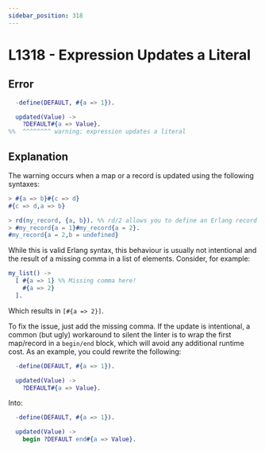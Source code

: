 ```yaml
---
sidebar_position: 318
---
```


# L1318 - Expression Updates a Literal

## Error

```erlang
  -define(DEFAULT, #{a => 1}).

  updated(Value) ->
    ?DEFAULT#{a => Value}.
%%  ^^^^^^^^ warning: expression updates a literal
```

## Explanation

The warning occurs when a map or a record is updated using the following syntaxes:

```erlang
> #{a => b}#{c => d}
#{c => d,a => b}
```

```erlang
> rd(my_record, {a, b}). %% rd/2 allows you to define an Erlang record from a shell
> #my_record{a = 1}#my_record{a = 2}.
#my_record{a = 2,b = undefined}
```

While this is valid Erlang syntax, this behaviour is usually not intentional and the result of a missing comma in a list of elements. Consider, for example:

```erlang
my_list() ->
  [ #{a => 1} %% Missing comma here!
    #{a => 2}
  ].
```

Which results in `[#{a => 2}]`.

To fix the issue, just add the missing comma. If the update is intentional, a common (but ugly) workaround to silent the linter is to wrap the first map/record in a `begin/end` block,
which will avoid any additional runtime cost. As an example, you could rewrite the following:

```erlang
  -define(DEFAULT, #{a => 1}).

  updated(Value) ->
    ?DEFAULT#{a => Value}.
```

Into:

```erlang
  -define(DEFAULT, #{a => 1}).

  updated(Value) ->
    begin ?DEFAULT end#{a => Value}.
```
